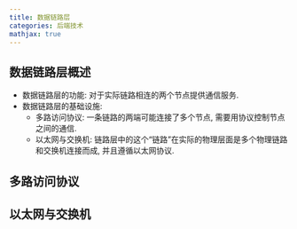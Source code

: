 ```yaml
---
title: 数据链路层
categories: 后端技术
mathjax: true
---
```




## 数据链路层概述

* 数据链路层的功能: 对于实际链路相连的两个节点提供通信服务.
* 数据链路层的基础设施:
  * 多路访问协议: 一条链路的两端可能连接了多个节点, 需要用协议控制节点之间的通信.
  * 以太网与交换机: 链路层中的这个“链路”在实际的物理层面是多个物理链路和交换机连接而成, 并且遵循以太网协议.



## 多路访问协议



## 以太网与交换机

